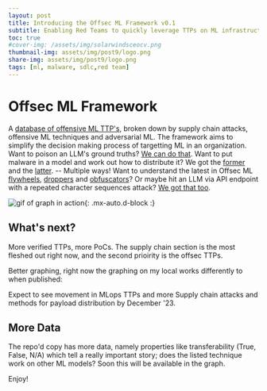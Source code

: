 ```yaml
---
layout: post
title: Introducing the Offsec ML Framework v0.1
subtitle: Enabling Red Teams to quickly leverage TTPs on ML infrastructure
toc: true
#cover-img: /assets/img/solarwindsceocv.png
thumbnail-img: assets/img/post9/logo.png
share-img: assets/img/post9/logo.png
tags: [ml, malware, sdlc,red team]
---
```



# Offsec ML Framework 

A [database of offensive ML TTP's](https://wiki.offsecml.com/Welcome+to+the+Offensive+ML+Framework), broken down by supply chain attacks, offensive ML techniques and adversarial ML.  The framework aims to simplify the decision making process of targetting ML in an organization. 
Want to poison an LLM's ground truths? [We can do that](https://wiki.offsecml.com/Adversarial+ML/LLM+Attacks/Using+Access+to+a+Model+Registry/Modify+an+LLMs+ground+truths). Want to put malware in a model and work out how to distribute it? We got the [former](https://wiki.offsecml.com/Supply+Chain+Attacks/Models/Using+Keras+Lambda+Layers) and the [latter](https://wiki.offsecml.com/Supply+Chain+Attacks/Public+Model+Registries/Using+a+Huggingface+Watering+Hole). -- Multiple ways!
Want to understand the latest in Offsec ML [flywheels](https://wiki.offsecml.com/Offensive+ML/Flywheels/Nemesis), [droppers](https://wiki.offsecml.com/Offensive+ML/Droppers/Deep-Drop) and [obfuscators](https://wiki.offsecml.com/Offensive+ML/Obfuscators/markovobfuscate)? 
Or maybe hit an LLM via API endpoint with a repeated character sequences attack? [We got that too](https://wiki.offsecml.com/Adversarial+ML/LLM+Attacks/Using+an++API+Endpoint+or+Black+Box/Prompt+Injection/Using+Repeated+Character+Sequences). 

![gif of graph in action](/assets/img/post9/graph_view.gif){: .mx-auto.d-block :} 


## What's next?

More verified TTPs, more PoCs. The supply chain section is the most fleshed out right now, and the second prioirity is the offsec TTPs. 

Better graphing, right now the graphing on my local works differently to when published: 

Expect to see movement in MLops TTPs and more Supply chain attacks and methods for payload distribution by December '23. 

## More Data

The repo'd copy has more data, namely properties like transferability (True, False, N/A) which tell a really important story; does the listed technique work on other ML models?  Soon this will be available in the graph. 


Enjoy!